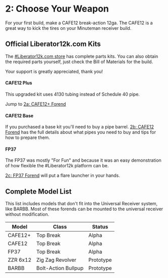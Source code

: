 # 2: Choose Your Weapon

For your first build, make a CAFE12 break-action 12ga.
The CAFE12 is a great way to kick the tires on your Minuteman receiver build.

## Official Liberator12k.com Kits
The [\#Liberator12k.com store](https://liberator12k.com/store/) has complete
parts kits.
You can also obtain the required parts yourself,
just check the Bill of Materials for the build.

Your support is greatly appreciated, thank you!

#### CAFE12 Plus
This upgraded kit uses 4130 tubing instead of Schedule 40 pipe.

Jump to [2a: CAFE12+ Forend](TopBreak_CAFE12+/README.md)

#### CAFE12 Base
If you purchased a base kit you'll need to buy a pipe barrel.
[2b: CAFE12 Forend](TopBreak_CAFE12/README.md) has the full details
about what pipes you need to buy and tips for how to prepare them.

#### FP37
The FP37 was mostly "For Fun" and because it was an easy demonstration of how
flexible the \#Liberator12k platform can be.

[2c: FP37 Forend](TopBreak_FP37/README.md) will put a flare launcher
in your hands.

## Complete Model List
This list includes models that don't fit into the Universal Receiver system,
like BARBB.
Most of these forends can be mounted to the universal receiver without
modification.

| Model    | Class               | Status    |
|----------|-------------------- |-----------|
| CAFE12+  | Top Break           | Alpha     |
| CAFE12   | Top Break           | Alpha     |
| FP37     | Top Break           | Alpha     |
| ZZR 6x12 | Zig Zag Revolver    | Prototype |
| BARBB    | Bolt-Action Bullpup | Prototype |
<br/>
